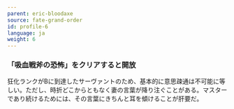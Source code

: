 ```yaml
---
parent: eric-bloodaxe
source: fate-grand-order
id: profile-6
language: ja
weight: 6
---
```


### 「吸血戦斧の恐怖」をクリアすると開放

狂化ランクがBに到達したサーヴァントのため、基本的に意思疎通は不可能に等しい。ただし、時折どこからともなく妻の言葉が降り注ぐことがある。マスターであり続けるためには、その言葉にきちんと耳を傾けることが肝要だ。
